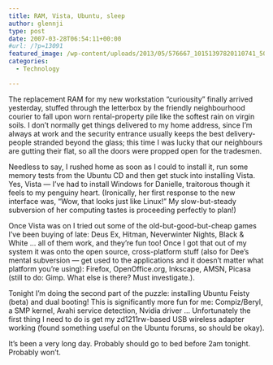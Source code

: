 ```yaml
---
title: RAM, Vista, Ubuntu, sleep
author: glennji
type: post
date: 2007-03-28T06:54:11+00:00
#url: /?p=13091
featured_image: /wp-content/uploads/2013/05/576667_10151397820110741_503538308_n.jpg
categories:
  - Technology

---
```

The replacement RAM for my new workstation &#8220;curiousity&#8221; finally arrived yesterday, stuffed through the letterbox by the friendly neighbourhood courier to fall upon worn rental-property pile like the softest rain on virgin soils. I don&#8217;t normally get things delivered to my home address, since I&#8217;m always at work and the security entrance usually keeps the best delivery-people stranded beyond the glass; this time I was lucky that our neighbours are gutting their flat, so all the doors were propped open for the tradesmen.
  
Needless to say, I rushed home as soon as I could to install it, run some memory tests from the Ubuntu CD and then get stuck into installing Vista. Yes, Vista &#8212; I&#8217;ve had to install Windows for Danielle, traitorous though it feels to my penguiny heart. (Ironically, her first response to the new interface was, &#8220;Wow, that looks just like Linux!&#8221; My slow-but-steady subversion of her computing tastes is proceeding perfectly to plan!)
  
Once Vista was on I tried out some of the old-but-good-but-cheap games I&#8217;ve been buying of late: Deus Ex, Hitman, Neverwinter Nights, Black & White &#8230; all of them work, and they&#8217;re fun too! Once I got that out of my system it was onto the open source, cross-platform stuff (also for Dee&#8217;s mental subversion &#8212; get used to the applications and it doesn&#8217;t matter what platform you&#8217;re using): Firefox, OpenOffice.org, Inkscape, AMSN, Picasa (still to do: Gimp. What else is there? Must investigate.).
  
Tonight I&#8217;m doing the second part of the puzzle: installing Ubuntu Feisty (beta) and dual booting! This is significantly more fun for me: Compiz/Beryl, a SMP kernel, Avahi service detection, Nvidia driver &#8230; Unfortunately the first thing I need to do is get my zd1211rw-based USB wireless adapter working (found something useful on the Ubuntu forums, so should be okay).
  
It&#8217;s been a very long day. Probably should go to bed before 2am tonight. Probably won&#8217;t.
